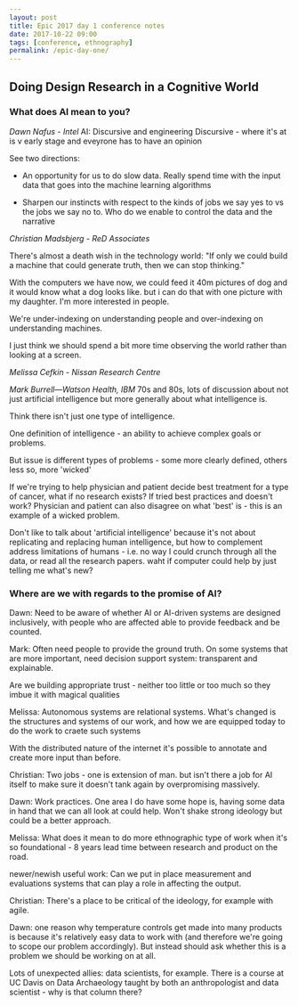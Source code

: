 ```yaml
---
layout: post
title: Epic 2017 day 1 conference notes
date: 2017-10-22 09:00
tags: [conference, ethnography]
permalink: /epic-day-one/
---
```

## Doing Design Research in a Cognitive World

### What does AI mean to you?

_Dawn Nafus - Intel_
AI: Discursive and engineering
Discursive - where it's at is v early stage and eveyrone has to have an opinion

See two directions:
- An opportunity for us to do slow data. Really spend time with the input data that goes into the machine learning algorithms

- Sharpen our instincts with respect to the kinds of jobs we say yes to vs the jobs we say no to. Who do we enable to control the data and the narrative 

_Christian Madsbjerg - ReD Associates_

There's almost a death wish in the technology world: "If only we could build a machine that could generate truth, then we can stop thinking."

With the computers we have now, we could feed it 40m pictures of dog and it would know what a dog looks like. but i can do that with one picture with my daughter. I'm more interested in people.

We're under-indexing on understanding people and over-indexing on understanding machines.

I just think we should spend a bit more time observing the world rather than looking at a screen.

_Melissa Cefkin - Nissan Research Centre_

_Mark Burrell—Watson Health, IBM_
70s and 80s, lots of discussion about not just artificial intelligence but more generally about what intelligence is. 

Think there isn't just one type of intelligence.

One definition of intelligence - an ability to achieve complex goals or problems.

But issue is different types of problems - some more clearly defined, others less so, more 'wicked'

If we're trying to help physician and patient decide best treatment for a type of cancer, what if no research exists? If tried best practices and doesn't work? Physician and patient can also disagree on what 'best' is - this is an example of a wicked problem.

Don't like to talk about 'artificial intelligence' because it's not about replicating and replacing human intelligence, but how to complement address limitations of humans - i.e. no way I could crunch through all the data, or read all the research papers. waht if computer could help by just telling me what's new?

### Where are we with regards to the promise of AI?

Dawn: Need to be aware of whether AI or AI-driven systems are designed inclusively, with people who are affected able to provide feedback and be counted.

Mark: Often need people to provide the ground truth. 
On some systems that are more important, need decision support system: transparent and explainable.

Are we building appropriate trust - neither too little or too much so they imbue it with magical qualities

Melissa: Autonomous systems are relational systems.
What's changed is the structures and systems of our work, and how we are equipped today to do the work to craete such systems

With the distributed nature of the internet it's possible to annotate and create more input than before. 

Christian: Two jobs - one is extension of man. but isn't there a job for AI itself to make sure it doesn't tank again by overpromising massively.

Dawn: Work practices. One area I do have some hope is, having some data in hand that we can all look at could help. Won't shake strong ideology but could be a better approach.

Melissa: What does it mean to do more ethnographic type of work when it's so foundational - 8 years lead time between research and product on the road.

newer/newish useful work: Can we put in place measurement and evaluations systems that can play a role in affecting the output.

Christian: There's a place to be critical of the ideology, for example with agile.

Dawn: one reason why temperature controls get made into many products is because it's relatively easy data to work with (and therefore we're going to scope our problem accordingly). But instead should ask whether this is a problem we should be working on at all.

Lots of unexpected allies: data scientists, for example. There is a course at UC Davis on Data Archaeology taught by both an anthropologist and data scientist - why is that column there?




